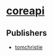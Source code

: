 # [coreapi](https://pypi.org/project/coreapi)



## Publishers
- [tomchristie](https://pypi.org/user/tomchristie)


